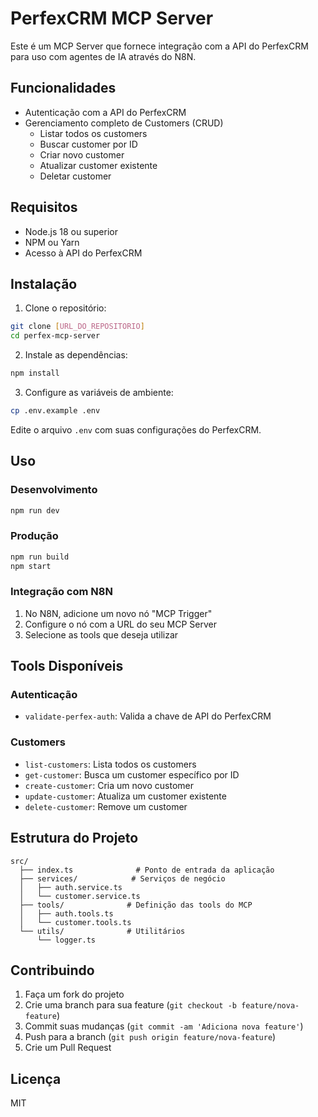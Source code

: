 # PerfexCRM MCP Server

Este é um MCP Server que fornece integração com a API do PerfexCRM para uso com agentes de IA através do N8N.

## Funcionalidades

- Autenticação com a API do PerfexCRM
- Gerenciamento completo de Customers (CRUD)
  - Listar todos os customers
  - Buscar customer por ID
  - Criar novo customer
  - Atualizar customer existente
  - Deletar customer

## Requisitos

- Node.js 18 ou superior
- NPM ou Yarn
- Acesso à API do PerfexCRM

## Instalação

1. Clone o repositório:
```bash
git clone [URL_DO_REPOSITORIO]
cd perfex-mcp-server
```

2. Instale as dependências:
```bash
npm install
```

3. Configure as variáveis de ambiente:
```bash
cp .env.example .env
```
Edite o arquivo `.env` com suas configurações do PerfexCRM.

## Uso

### Desenvolvimento

```bash
npm run dev
```

### Produção

```bash
npm run build
npm start
```

### Integração com N8N

1. No N8N, adicione um novo nó "MCP Trigger"
2. Configure o nó com a URL do seu MCP Server
3. Selecione as tools que deseja utilizar

## Tools Disponíveis

### Autenticação
- `validate-perfex-auth`: Valida a chave de API do PerfexCRM

### Customers
- `list-customers`: Lista todos os customers
- `get-customer`: Busca um customer específico por ID
- `create-customer`: Cria um novo customer
- `update-customer`: Atualiza um customer existente
- `delete-customer`: Remove um customer

## Estrutura do Projeto

```
src/
  ├── index.ts              # Ponto de entrada da aplicação
  ├── services/            # Serviços de negócio
  │   ├── auth.service.ts
  │   └── customer.service.ts
  ├── tools/              # Definição das tools do MCP
  │   ├── auth.tools.ts
  │   └── customer.tools.ts
  └── utils/              # Utilitários
      └── logger.ts
```

## Contribuindo

1. Faça um fork do projeto
2. Crie uma branch para sua feature (`git checkout -b feature/nova-feature`)
3. Commit suas mudanças (`git commit -am 'Adiciona nova feature'`)
4. Push para a branch (`git push origin feature/nova-feature`)
5. Crie um Pull Request

## Licença

MIT 